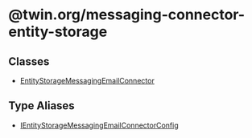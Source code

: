 # @twin.org/messaging-connector-entity-storage

## Classes

- [EntityStorageMessagingEmailConnector](classes/EntityStorageMessagingEmailConnector.md)

## Type Aliases

- [IEntityStorageMessagingEmailConnectorConfig](type-aliases/IEntityStorageMessagingEmailConnectorConfig.md)
